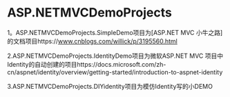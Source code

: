 # ASP.NETMVCDemoProjects

 1。ASP.NETMVCDemoProjects.SimpleDemo项目为[ASP.NET MVC 小牛之路]的文档项目https://www.cnblogs.com/willick/p/3195560.html 
 
2.ASP.NETMVCDemoProjects.IdentityDemo项目为微软ASP.NET MVC 项目中Identity的自动创建的项目https://docs.microsoft.com/zh-cn/aspnet/identity/overview/getting-started/introduction-to-aspnet-identity  

3.ASP.NETMVCDemoProjects.DIYidentity项目为模仿Identity写的小DEMO</br>

